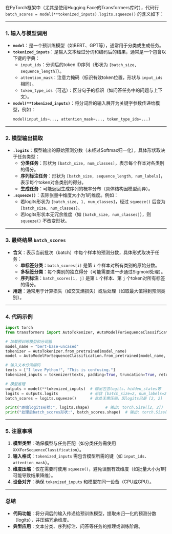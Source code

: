 在PyTorch框架中（尤其是使用Hugging Face的Transformers库时），代码行 `batch_scores = model(**tokenized_inputs).logits.squeeze()` 的含义如下：

---

### **1. 输入与模型调用**
- **`model`**：是一个预训练模型（如BERT、GPT等），通常用于分类或生成任务。
- **`tokenized_inputs`**：是输入文本经过分词和编码后的结果，通常是一个包含以下键的字典：
  - `input_ids`：分词后的token ID序列（形状为 `[batch_size, sequence_length]`）。
  - `attention_mask`：注意力掩码（标识有效token位置，形状与 `input_ids` 相同）。
  - `token_type_ids`（可选）：区分句子的标识（如问答任务中的问题与上下文）。
- **`model(**tokenized_inputs)`**：将分词后的输入展开为关键字参数传递给模型，例如：
  ```python
  model(input_ids=..., attention_mask=..., token_type_ids=...)
  ```

---

### **2. 模型输出提取**
- **`.logits`**：模型输出的原始预测分数（未经过Softmax归一化），具体形状取决于任务类型：
  - **分类任务**：形状为 `[batch_size, num_classes]`，表示每个样本对各类别的得分。
  - **序列标注任务**：形状为 `[batch_size, sequence_length, num_labels]`，表示每个token对各类别的得分。
  - **生成任务**：可能返回生成序列的概率分布（具体结构因模型而异）。
- **`.squeeze()`**：去除张量中维度大小为1的维度。例如：
  - 若logits形状为 `[batch_size, 1, num_classes]`，经过 `squeeze()` 后变为 `[batch_size, num_classes]`。
  - 若logits形状本无冗余维度（如 `[batch_size, num_classes]`），则 `squeeze()` 不改变形状。

---

### **3. 最终结果 `batch_scores`**
- **含义**：表示当前批次（batch）中每个样本的预测分数，具体形式取决于任务：
  - **单标签分类**：`batch_scores[i]` 是第 `i` 个样本对所有类别的原始分数。
  - **多标签分类**：每个类别的独立得分（可能需要进一步通过Sigmoid处理）。
  - **序列标注**：`batch_scores[i, j]` 是第 `i` 个样本、第 `j` 个token对所有标签的得分。
- **用途**：通常用于计算损失（如交叉熵损失）或后处理（如取最大值得到预测类别）。

---

### **4. 代码示例**
```python
import torch
from transformers import AutoTokenizer, AutoModelForSequenceClassification

# 加载预训练模型和分词器
model_name = "bert-base-uncased"
tokenizer = AutoTokenizer.from_pretrained(model_name)
model = AutoModelForSequenceClassification.from_pretrained(model_name, num_labels=2)

# 输入文本分词编码
texts = ["I love Python!", "This is confusing."]
tokenized_inputs = tokenizer(texts, padding=True, truncation=True, return_tensors="pt")

# 模型推理
outputs = model(**tokenized_inputs)  # 输出包含logits、hidden_states等
logits = outputs.logits              # 形状 [batch_size=2, num_labels=2]
batch_scores = logits.squeeze()      # 此处无需压缩，因logits已是 [2, 2]

print("原始logits形状:", logits.shape)       # 输出: torch.Size([2, 2])
print("处理后batch_scores形状:", batch_scores.shape)  # 输出: torch.Size([2, 2])
```

---

### **5. 注意事项**
1. **模型类型**：确保模型与任务匹配（如分类任务需使用 `XXXForSequenceClassification`）。
2. **输入格式**：`tokenized_inputs` 需包含模型所需的键（如 `input_ids`、`attention_mask`）。
3. **维度压缩**：仅在需要时使用 `squeeze()`，避免误删有效维度（如批量大小为1时可能导致结果降维）。
4. **设备对齐**：确保 `tokenized_inputs` 和模型在同一设备（CPU或GPU）。

---

### **总结**
- **代码功能**：将分词后的输入传递给预训练模型，提取未归一化的预测分数（logits），并压缩冗余维度。
- **典型应用**：文本分类、序列标注、问答等任务的推理或训练阶段。